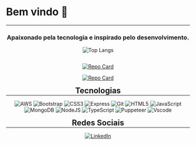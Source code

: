 # Bem vindo 👋
<hr style="margin:0">

<div align="center" style="margin:0">

### Apaixonado pela tecnologia e inspirado pelo desenvolvimento.
</div>

<div align="center">

![Top Langs](https://github-readme-stats-git-masterrstaa-rickstaa.vercel.app/api/top-langs/?username=gfeelixsantos&bg_color=000&border_color=30A3DC&title_color=E94D5F&text_color=FFF)

<div style="display: inline-block; gap: 15px">

[![Repo Card](https://github-readme-stats.vercel.app/api/pin/?username=gfeelixsantos&repo=NTT-Data-Desafio-CSS&bg_color=000&border_color=30A3DC&show_icons=true&icon_color=30A3DC&title_color=E94D5F&text_color=FFF)](https://github.com/gfeelixsantos/SEUREPOSITORIO)

[![Repo Card](https://github-readme-stats.vercel.app/api/pin/?username=gfeelixsantos&repo=NLW-Explorer-2022&bg_color=000&border_color=30A3DC&show_icons=true&icon_color=30A3DC&title_color=E94D5F&text_color=FFF)](https://github.com/gfeelixsantos/SEUREPOSITORIO)

</div>

<h2 style="margin:0; font-weight:bolder">Tecnologias</h2>
<hr style="margin: 0">

<div style="display:inline-block; justify-content:center">

![AWS](https://img.shields.io/badge/AWS-000.svg?style=for-the-badge&logo=amazon-aws&logoColor=white)
![Bootstrap](https://img.shields.io/badge/-boostrap-0D1117?style=for-the-badge&logo=bootstrap&labelColor=0D1117)
![CSS3](https://img.shields.io/badge/CSS3-000?style=for-the-badge&logo=css3&logoColor=264CE4)
![Express](https://img.shields.io/badge/express.js-%23404d59.svg?style=for-the-badge&logo=express&logoColor=%2361DAFB)
![Git](https://img.shields.io/badge/GIT-E44C30?style=for-the-badge&logo=git&logoColor=white)
![HTML5](https://img.shields.io/badge/HTML5-000?style=for-the-badge&logo=html5)
![JavaScript](https://img.shields.io/badge/JavaScript-000?style=for-the-badge&logo=javascript)
![MongoDB](https://img.shields.io/badge/MongoDB-%234ea94b.svg?style=for-the-badge&logo=mongodb&logoColor=white)
![NodeJS](https://img.shields.io/badge/node.js-6DA55F?style=for-the-badge&logo=node.js&logoColor=white)
![TypeScript](https://img.shields.io/badge/TypeScript-000?style=for-the-badge&logo=typescript)
![Puppeteer](https://img.shields.io/badge/puppeteer-000?style=for-the-badge&logo=puppeteer)
![Vscode](https://img.shields.io/badge/Vscode-007ACC?style=for-the-badge&logo=visual-studio-code&logoColor=white)

</div>


<h2 style="margin:0; font-weight:bolder"> Redes Sociais</h2>
<hr style="margin: 0">

<div style="display:flex; justify-content:center">

[![LinkedIn](https://img.shields.io/badge/LinkedIn-000?style=for-the-badge&logo=linkedin&logoColor=0E76A8)](https://www.linkedin.com/in/gabriel-felix-85ba259b/)

</div>
